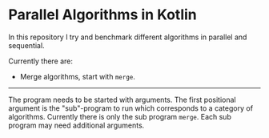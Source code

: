 # Parallel Algorithms in Kotlin

In this repository I try and benchmark different algorithms in parallel and sequential.

Currently there are:
* Merge algorithms, start with `merge`.

-------

The program needs to be started with arguments.
The first positional argument is the "sub"-program to run which corresponds to a category of algorithms.
Currently there is only the sub program `merge`.
Each sub program may need additional arguments.